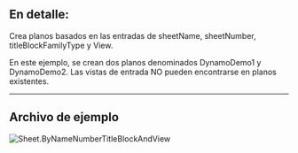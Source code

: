 ## En detalle:
Crea planos basados en las entradas de sheetName, sheetNumber, titleBlockFamilyType y View.

En este ejemplo, se crean dos planos denominados DynamoDemo1 y DynamoDemo2. Las vistas de entrada NO pueden encontrarse en planos existentes.

___
## Archivo de ejemplo

![Sheet.ByNameNumberTitleBlockAndView](./Revit.Elements.Views.Sheet.ByNameNumberTitleBlockAndView_img.jpg)
